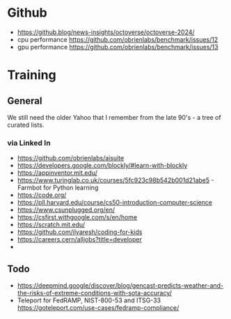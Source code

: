# Github
- https://github.blog/news-insights/octoverse/octoverse-2024/
- cpu performance https://github.com/obrienlabs/benchmark/issues/12
- gpu performance https://github.com/obrienlabs/benchmark/issues/13
# Training
## General
We still need the older Yahoo that I remember from the late 90's - a tree of curated lists.
### via Linked In
- https://github.com/obrienlabs/aisuite
- https://developers.google.com/blockly/#learn-with-blockly
- https://appinventor.mit.edu/
- https://www.turinglab.co.uk/courses/5fc923c98b542b001d21abe5 - Farmbot for Python learning
- https://code.org/
- https://pll.harvard.edu/course/cs50-introduction-computer-science
- https://www.csunplugged.org/en/
- https://csfirst.withgoogle.com/s/en/home
- https://scratch.mit.edu/
- https://github.com/ilyaresh/coding-for-kids
- https://careers.cern/alljobs?title=developer
- 

## Todo
- https://deepmind.google/discover/blog/gencast-predicts-weather-and-the-risks-of-extreme-conditions-with-sota-accuracy/
- Teleport for FedRAMP, NIST-800-53 and ITSG-33 https://goteleport.com/use-cases/fedramp-compliance/
